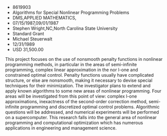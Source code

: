 
* 8619903
* Algorithms for Special Nonlinear Programming Problems
* DMS,APPLIED MATHEMATICS, 
* 07/15/1987,09/01/1987
* Stephen Wright,NC,North Carolina State University
* Standard Grant
* Michael Steuerwalt
* 12/31/1989
* USD 31,500.00

This project focuses on the use of nonsmooth penalty functions in nonlinear
programming methods, in particular in the areas of semi-infinite programming,
complex linear approximation in the nor l-one and constrained optimal control.
Penalty functions usually have complicated structure, or else are nonsmooth,
making it necessary to devise special techniques for their minimization. The
investigator plans to extend and apply known algorithms to some new areas of
nonlinear programming. Four areas will be investigated from this point of view:
complex l-one approximations, inexactness of the second-order correction method,
semi-infinite programming and discretized optimal control problems. Algorithmic
questions will be addressed, and numerical experiments will be performed on a
supercomputer. This research falls into the general area of nonlinear
programming and computational optimization which has numerous applications in
engineering and management science.
